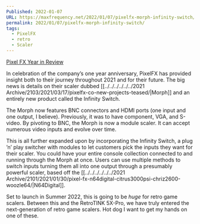 ```yaml
---
Published: 2022-01-07
URL: https://maxfrequency.net/2022/01/07/pixelfx-morph-infinity-switch/
permalink: 2022/01/07/pixelfx-morph-infinity-switch/
tags:
  - PixelFX
  - retro
  - Scaler
---
```

[Pixel FX Year in Review](https://docs.pixelfx.co/2021_review.html)

In celebration of the company’s one year anniversary, PixelFX has provided insight both to their journey throughout 2021 and for their future. The big news is details on their scaler dubbed [[../../../../../../2021 Archive/2103/2021/03/17/pixelfx-co-new-projects-teased/|Morph]] and an entirely new product called the Infinity Switch. 

The Morph now features BNC connectors and HDMI ports (one input and one output, I believe). Previously, it was to have component, VGA, and S-video. By pivoting to BNC, the Morph is now a module scaler. It can accept numerous video inputs and evolve over time.

This is all further expanded upon by incorporating the Infinity Switch, a plug ’n’ play switcher with modules to let customers pick the inputs they want for their scaler. You could have your entire console collection connected to and running through the Morph at once. Users can use multiple methods to switch inputs turning them all into one output through a presumably powerful scaler, based off the [[../../../../../../2021 Archive/2101/2021/01/30/pixel-fx-n64digital-citrus3000psi-chriz2600-woozle64/|N64Digital]].

Set to launch in Summer 2022, this is going to be *huge* for retro game scalers. Between this and the RetroTINK 5X-Pro, we have truly entered the next-generation of retro game scalers. Hot dog I want to get my hands on one of these.